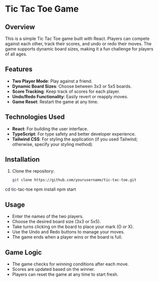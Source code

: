# Tic Tac Toe Game

## Overview
This is a simple Tic Tac Toe game built with React. Players can compete against each other, track their scores, and undo or redo their moves. The game supports dynamic board sizes, making it a fun challenge for players of all ages.

## Features
- **Two Player Mode**: Play against a friend.
- **Dynamic Board Sizes**: Choose between 3x3 or 5x5 boards.
- **Score Tracking**: Keep track of scores for each player.
- **Undo/Redo Functionality**: Easily revert or reapply moves.
- **Game Reset**: Restart the game at any time.

## Technologies Used
- **React**: For building the user interface.
- **TypeScript**: For type safety and better developer experience.
- **Tailwind CSS**: For styling the application (if you used Tailwind; otherwise, specify your styling method).

## Installation
1. Clone the repository:
   ```bash
   git clone https://github.com/yourusername/tic-tac-toe.git
cd tic-tac-toe
npm install
npm start

## Usage
- Enter the names of the two players.
- Choose the desired board size (3x3 or 5x5).
- Take turns clicking on the board to place your mark (O or X).
- Use the Undo and Redo buttons to manage your moves.
- The game ends when a player wins or the board is full.

## Game Logic
- The game checks for winning conditions after each move.
- Scores are updated based on the winner.
- Players can reset the game at any time to start fresh.
